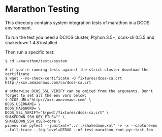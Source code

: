 # Marathon Testing

This directory contains system integration tests of marathon in a DCOS environment.

To run the test you need a DC/OS cluster, Ptyhon 3.5+, dcos-cli 0.5.5 and shakedown 1.4.8 installed.

Then run a specific test:

```
$ cd ~/marathon/tests/system

# if you're running tests against the strict cluster download the certificate 
$ wget --no-check-certificate -O fixtures/dcos-ca.crt http://xxx.amazonaws.com/ca/dcos-ca.crt

# otherwise DCOS_SSL_VERIFY can be omited from the arguments. Don't forget to set all the env vars below:
$ DCOS_URL="http://xxx.amazonaws.com" \
DCOS_USERNAME= \
DCOS_PASSWORD= \
DCOS_SSL_VERIFY="$(pwd)/fixtures/dcos-ca.crt" \
SHAKEDOWN_SSH_KEY_FILE="" \ 
SHAKEDOWN_SSH_USER=core \
pipenv run pytest --junitxml="../../shakedown.xml" -v -x --capture=no --full-trace --log-level=DEBUG --nf test_marathon_root.py::test_foo
```
